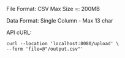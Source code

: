 File Format: CSV
Max Size =: 200MB

Data Format: Single Column - Max 13 char

API cURL:

```
curl --location 'localhost:8080/upload' \
--form 'file=@"/output.csv"'
```